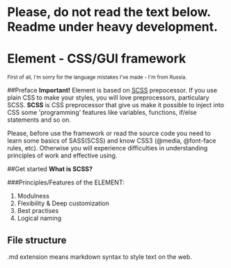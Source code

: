 Please, do not read the text below. Readme under heavy development.
======

# Element - CSS/GUI framework
<sub>First of all, I'm sorry for the language mistakes I've made - I'm from Russia.</sub>

##Preface
**Important!**
Element is based on [SCSS](sass-lang.com) prepocessor. If you use plain CSS to make your styles, you will love preprocessors, particulary SCSS.
**SCSS** is CSS preprocessor that give us make it possible to inject into CSS some 'programming' features like  variables, functions, if/else statements and so on.

Please, before use the framework or read the source code you need to learn some basics of SASS(SCSS) and know CSS3 (@media, @font-face rules, etc). 
Otherwise you will experience difficulties in understanding principles of work and effective using.

##Get started
**What is SCSS?**

###Principles/Features of the ELEMENT:
1. Modulness
2. Flexibility & Deep customization
3. Best practises
4. Logical naming

## File structure
.md extension means markdown syntax to style text on the web.

